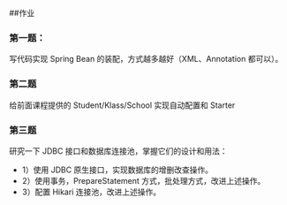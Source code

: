 ##作业
### 第一题：
写代码实现 Spring Bean 的装配，方式越多越好（XML、Annotation 都可以）。

### 第二题
给前面课程提供的 Student/Klass/School 实现自动配置和 Starter

### 第三题
研究一下 JDBC 接口和数据库连接池，掌握它们的设计和用法：
- 1）使用 JDBC 原生接口，实现数据库的增删改查操作。
- 2）使用事务，PrepareStatement 方式，批处理方式，改进上述操作。
- 3）配置 Hikari 连接池，改进上述操作。